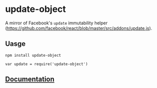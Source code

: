 # update-object

A mirror of Facebook's `update` immutability helper (https://github.com/facebook/react/blob/master/src/addons/update.js).

## Uasge

```
npm install update-object
```
```
var update = require('update-object')
```

## [Documentation](http://facebook.github.io/react/docs/update.html)
